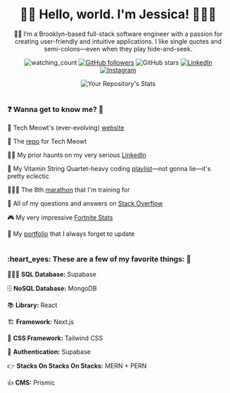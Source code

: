 <h1 align="center">👋🏻 Hello, world. I'm Jessica! 👩🏻‍💻</h1>

<div align="center">🗽🍎 I’m a Brooklyn-based full-stack software engineer with a passion for creating user-friendly and intuitive applications. I like single quotes and semi-colons—even when they play hide-and-seek.

<div align="center"><p></p></div>

<img src="https://komarev.com/ghpvc/?username=jessicagallagher&color=brightgreen" alt="watching_count" /> [![GitHub followers](https://img.shields.io/github/followers/jessicagallagher.svg?style=social&label=Follow&maxAge=2592000)](https://github.com/jessicagallagher?tab=followers) ![GitHub stars](https://img.shields.io/github/stars/jessicagallagher?style=social) <a href="https://www.linkedin.com/in/jessica-gallagher/" target="_blank"><img src="https://img.shields.io/badge/LinkedIn-%230077B5.svg?&style=flat-square&logo=linkedin&logoColor=white" alt="LinkedIn"></a> <a href="https://www.instagram.com/techmeowt/" target="_blank"><img src="https://img.shields.io/badge/Instagram-%23E4405F.svg?&style=flat-square&logo=instagram&logoColor=white" alt="Instagram"></a>

![Your Repository's Stats](https://github-readme-stats.vercel.app/api/top-langs/?username=jessicagallagher&theme=blue-green&hide_progress=true)
</div>

<h1></h1>

<h3>❓ Wanna get to know me? 👀</h3>

🚧 Tech Meowt's (ever-evolving) [website](https://www.techmeowt.com)

💯 The [repo](https://github.com/jessicagallagher/iamjessg/tree/dev) for Tech Meowt

👩‍💼 My prior haunts on my very serious [LinkedIn](https://www.linkedin.com/in/jessica-gallagher)

🎵 My Vitamin String Quartet-heavy coding [playlist](https://music.apple.com/us/playlist/pl.u-zPyLl9YFxVmDVW)—not gonna lie—it's pretty eclectic

🏃🏼‍♀️ The 8th [marathon](https://www.torontowaterfrontmarathon.com/) that I'm training for

🤔 All of my questions and answers on [Stack Overflow](https://stackoverflow.com/users/15373625/techmeowt)

🎮 My very impressive [Fortnite Stats](https://fortnitetracker.com/profile/all/maxyjwaxy420)

💼 My [portfolio](https://www.techmeowt.com/about/portfolio/jessica-gallagher) that I always forget to update

<h1></h1>

<h3>:heart_eyes: These are a few of my favorite things: 💞</h3>

🕵🏼‍♀️ **SQL Database:** Supabase

🗄 **NoSQL Database:** MongoDB

:books: **Library:** React

🏗 **Framework:** Next.js

🎨 **CSS Framework:** Tailwind CSS

🔐 **Authentication:** Supabase

:point_right: **Stacks On Stacks On Stacks:** MERN + PERN

:thumbsup: **CMS:** Prismic
